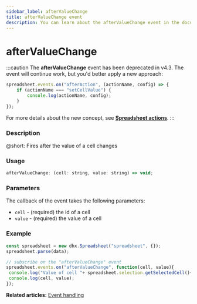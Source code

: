 ```yaml
---
sidebar_label: afterValueChange
title: afterValueChange event
description: You can learn about the afterValueChange event in the documentation of the DHTMLX JavaScript Spreadsheet library. Browse developer guides and API reference, try out code examples and live demos, and download a free 30-day evaluation version of DHTMLX Spreadsheet.
---
```


# afterValueChange

:::caution
The **afterValueChange** event has been deprecated in v4.3. The event will continue work, but you'd better apply a new approach:

~~~jsx
spreadsheet.events.on("afterAction", (actionName, config) => {
    if (actionName === "setCellValue") {
        console.log(actionName, config);
    }
});
~~~

For more details about the new concept, see **[Spreadsheet actions](api/overview/actions_overview.md)**. 
:::

### Description

@short: Fires after the value of a cell changes

### Usage

~~~jsx
afterValueChange: (cell: string, value: string) => void;
~~~

### Parameters

The callback of the event takes the following parameters:

- `cell` - (required) the id of a cell
- `value` - (required) the value of a cell

### Example

~~~jsx {5-8}
const spreadsheet = new dhx.Spreadsheet("spreadsheet", {});
spreadsheet.parse(data);

// subscribe on the "afterValueChange" event
spreadsheet.events.on("afterValueChange", function(cell, value){
 console.log("Value of cell "+ spreadsheet.selection.getSelectedCell()+" has changed");
 console.log(cell, value);
});
~~~

**Related articles:** [Event handling](handling_events.md)
